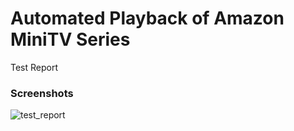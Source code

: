<h1>Automated Playback of Amazon MiniTV Series</h1>

<p>Test Report</p>


<h3>Screenshots</h3>

![test_report](https://github.com/sawarkarpooja/Amazon_Mini_TV/assets/41463504/04a3b32a-08c2-4e48-a815-2c2cbed250a7)
